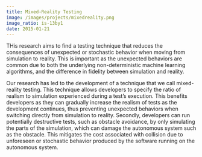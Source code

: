 ```yaml
---
title: Mixed-Reality Testing
image: /images/projects/mixedreality.png
image_ratio: is-13by1
date: 2015-01-21
---
```

THis research aims to find a testing technique that reduces the consequences of unexpected or stochastic behavior when moving from simulation to reality. This is important as the unexpected behaviors are common due to both the underlying non-deterministic machine learning algorithms, and the difference in fidelity between simulation and reality.

Our research has led to the development of a technique that we call mixed-reality testing. This technique allows developers to specify the ratio of realism to simulation experienced during a test’s execution. This benefits developers as they can gradually increase the realism of tests as the development continues, thus preventing unexpected behaviors when switching directly from simulation to reality. Secondly, developers can run potentially destructive tests, such as obstacle avoidance, by only simulating the parts of the simulation, which can damage the autonomous system such as the obstacle. This mitigates the cost associated with collision due to unforeseen or stochastic behavior produced by the software running on the autonomous system.